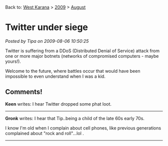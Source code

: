 Back to: [West Karana](/posts/westkarana.md) > [2009](/posts/2009/westkarana.md) > [August](./westkarana.md)
# Twitter under siege

*Posted by Tipa on 2009-08-06 10:50:25*

Twitter is suffering from a DDoS (Distributed Denial of Service) attack from one or more major botnets (networks of compromised computers - maybe yours!).

Welcome to the future, where battles occur that would have been impossible to even understand when I was a kid.
## Comments!

**Keen** writes: I hear Twitter dropped some phat loot.

---

**Gronk** writes: I hear that Tip..being a child of the late 60s early 70s.

 I know I'm old when I complain about cell phones, like previous generations complained about "rock and roll"...lol .

---


